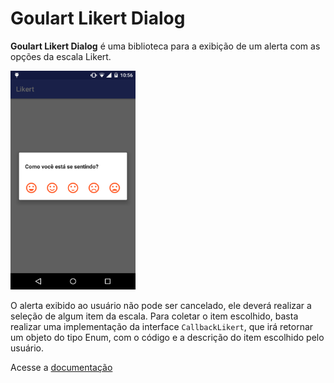 # Goulart Likert Dialog

**Goulart Likert Dialog** é uma biblioteca para a exibição de um alerta com as opções da escala Likert.

<img src="https://github.com/igoliveira96/goulart_likert_dialog/blob/master/goulartlikert/src/main/res/drawable/print/goulart_likert_preview.png" width="200px" height="350" >

O alerta exibido ao usuário não pode ser cancelado, ele deverá realizar a seleção de algum item da escala. Para coletar o item escolhido, basta realizar uma implementação da interface `CallbackLikert`, que irá retornar um objeto do tipo Enum, com o código e a descrição do item escolhido pelo usuário.

Acesse a [documentação](https://github.com/igoliveira96/goulart_likert_dialog/wiki)
